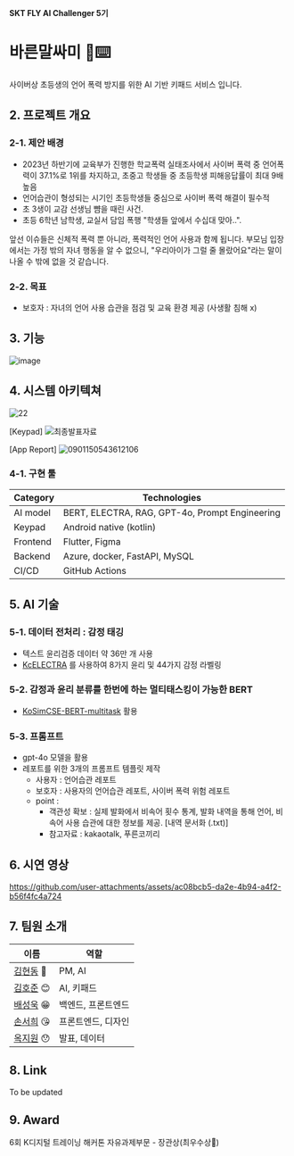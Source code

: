 **SKT FLY AI Challenger 5기**

# 바른말싸미 👋⌨️
사이버상 초등생의 언어 폭력 방지를 위한 AI 기반 키패드 서비스 입니다.

## 2. 프로젝트 개요
### 2-1. 제안 배경
- 2023년 하반기에 교육부가 진행한 학교폭력 실태조사에서 사이버 폭력 중 언어폭력이 37.1%로 1위를 차지하고, 초중고 학생들 중 초등학생 피해응답률이 최대 9배 높음 
- 언어습관이 형성되는 시기인 초등학생들 중심으로 사이버 폭력 해결이 필수적
- 초 3생이 교감 선생님 뺨을 때린 사건.
- 초등 6학년 남학생, 교실서 담임 폭행 "학생들 앞에서 수십대 맞아..".

앞선 이슈들은 신체적 폭력 뿐 아니라, 폭력적인 언어 사용과 함께 됩니다.
부모님 입장에서는 가정 밖의 자녀 행동을 알 수 없으니, "우리아이가 그럴 줄 몰랐어요"라는 말이 나올 수 밖에 없을 것 같습니다.

### 2-2. 목표
- 보호자 : 자녀의 언어 사용 습관을 점검 및 교육 환경 제공 (사생활 침해 x)

## 3. 기능
![image](https://github.com/user-attachments/assets/a24cb517-f2c1-4cac-aadc-5a1d5115e36d)

## 4. 시스템 아키텍쳐
![22](https://github.com/user-attachments/assets/655f243a-7d4b-46d1-8ea5-f331839a4dcc)


[Keypad]
![최종발표자료](https://github.com/user-attachments/assets/1bdd4e5c-905b-43ce-9bc9-31404616bc25)

[App Report]
![0901150543612106](https://github.com/user-attachments/assets/db6b7695-7db3-4ac7-b8f3-8837ef5292d4)

### 4-1. 구현 툴

| Category  | Technologies                                        |
|-----------|-----------------------------------------------------|
| AI model  | BERT, ELECTRA, RAG, GPT-4o, Prompt Engineering                             |
| Keypad    | Android native (kotlin)                                      |
| Frontend  | Flutter, Figma                                      |
| Backend   | Azure, docker, FastAPI, MySQL                               |
| CI/CD     | GitHub Actions                                      |



## 5. AI 기술
### 5-1. 데이터 전처리 : 감정 태깅
- 텍스트 윤리검증 데이터 약 36만 개 사용
- [KcELECTRA](https://github.com/Beomi/KcELECTRA) 를 사용하여 8가지 윤리 및 44가지 감정 라벨링

### 5-2. 감정과 윤리 분류를 한번에 하는 멀티태스킹이 가능한 BERT
- [KoSimCSE-BERT-multitask](https://huggingface.co/BM-K/KoSimCSE-bert-multitask) 활용

### 5-3. 프롬프트
- gpt-4o 모델을 활용
- 레포트를 위한 3개의 프롬프트 템플릿 제작
  - 사용자 : 언어습관 레포트
  - 보호자 : 사용자의 언어습관 레포트, 사이버 폭력 위험 레포트
  - point :
    - 객관성 확보 : 실제 발화에서 비속어 횟수 통계, 발화 내역을 통해 언어, 비속어 사용 습관에 대한 정보를 제공. [내역 문서화 (.txt)]
    - 참고자료 : kakaotalk, 푸른코끼리

## 6. 시연 영상

https://github.com/user-attachments/assets/ac08bcb5-da2e-4b94-a4f2-b56f4fc4a724



  
## 7. 팀원 소개

| 이름   | 역할                                       | 
| ------ | ------------------------------------------ | 
| [김현동](https://github.com/miffDONG) 🤨 |PM, AI    |
| [김호준](https://github.com/Hxjxxn95) 😊 | AI, 키패드 | 
| [배성욱](https://github.com/uksungbae) 😁 | 백엔드, 프론트엔드                     | 
| [손서희](https://github.com/sh1257) 😘 | 프론트엔드, 디자인               |
| [옥지원](https://github.com/JiWonOck) 😯 | 발표, 데이터             | 


## 8. Link
To be updated


## 9. Award

6회 K디지털 트레이닝 해커톤 자유과제부문 - 장관상(최우수상🥇)
